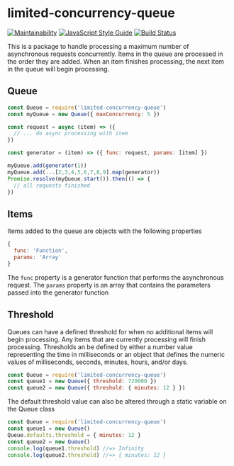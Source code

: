 # limited-concurrency-queue

[![Maintainability](https://api.codeclimate.com/v1/badges/595ec60efac64affa139/maintainability)](https://codeclimate.com/github/crispwaters/limited-concurrency-queue/maintainability) [![JavaScript Style Guide](https://img.shields.io/badge/code_style-standard-brightgreen.svg)](https://standardjs.com) [![Build Status](https://travis-ci.com/crispwaters/limited-concurrency-queue.svg?branch=main)](https://travis-ci.com/crispwaters/limited-concurrency-queue)

This is a package to handle processing a maximum number of asynchronous requests concurrently. Items in the queue are processed in the order they are added. When an item finishes processing, the next item in the queue will begin processing.

## Queue

```javascript
const Queue = require('limited-concurrency-queue')
const myQueue = new Queue({ maxConcurrency: 5 })

const request = async (item) => ({
  // ... do async processing with item
})

const generator = (item) => ({ func: request, params: [item] })

myQueue.add(generator(1))
myQueue.add(...[2,3,4,5,6,7,8,9].map(generator))
Promise.resolve(myQueue.start()).then(() => {
  // all requests finished
})
```

## Items

Items added to the queue are objects with the following properties

```javascript
{
  func: 'Function',
  params: 'Array'
}
```

The `func` property is a generator function that performs the asynchronous request. The `params` property is an array that contains the parameters passed into the generator function

## Threshold

Queues can have a defined threshold for when no additional items will begin processing. Any items that are currently processing will finish processing. Thresholds an be defined by either a number value representing the time in milliseconds or an object that defines the numeric values of milliseconds, seconds, minutes, hours, and/or days.

```javascript
const Queue = require('limited-concurrency-queue')
const queue1 = new Queue({ threshold: 720000 })
const queue2 = new Queue({ threshold: { minutes: 12 } })
```

The default threshold value can also be altered through a static variable on the Queue class

```javascript
const Queue = require('limited-concurrency-queue')
const queue1 = new Queue()
Queue.defaults.threshold = { minutes: 12 }
const queue2 = new Queue()
console.log(queue1.threshold) //=> Infinity
console.log(queue2.threshold) //=> { minutes: 12 }
```